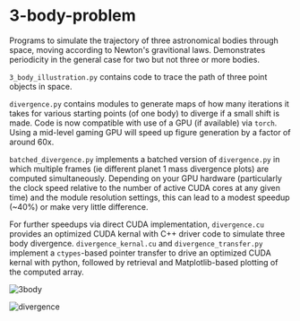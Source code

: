# 3-body-problem

Programs to simulate the trajectory of three astronomical bodies through space, moving according to Newton's gravitional laws.  Demonstrates periodicity 
in the general case for two but not three or more bodies.

`3_body_illustration.py` contains code to trace the path of three point objects in space.

`divergence.py` contains modules to generate maps of how many iterations it takes for various starting points (of one body) to diverge if a small shift is made.  Code is now compatible with use of a GPU (if available) via `torch`.  Using a mid-level gaming GPU will speed up figure generation by a factor of around 60x.

`batched_divergence.py` implements a batched version of `divergence.py` in which multiple frames (ie different planet 1 mass divergence plots) are computed simultaneously. Depending on your GPU hardware (particularly the clock speed relative to the number of active CUDA cores at any given time) and the module resolution settings, this can lead to a modest speedup (~40%) or make very little difference. 

For further speedups via direct CUDA implementation, `divergence.cu` provides an optimized CUDA kernal with C++ driver code to simulate three body divergence. `divergence_kernal.cu` and `divergence_transfer.py` implement a `ctypes`-based pointer transfer to drive an optimized CUDA kernal with python, followed by retrieval and Matplotlib-based plotting of the computed array.

![3body](https://blbadger.github.io/3_body_problem/3_body_shifted_1.png)

![divergence](https://blbadger.github.io/3_body_problem/Threebody_divergence_xy.png)


